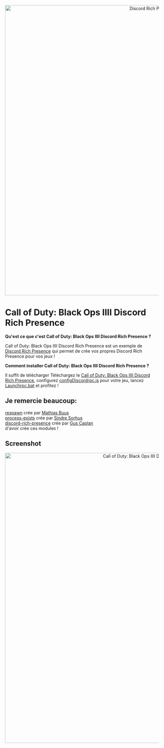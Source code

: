 <div align="center">
  <br/>
  <p>
    <a href="https://github.com/AlexAnimateMP4/Discord-Rich-Presence"><img src="https://i.imgur.com/hdxp3eb.png" width="950" alt="Discord Rich Presence" /></a>
  </p>
</div>

# Call of Duty: Black Ops IIII Discord Rich Presence
**Qu'est ce que c'est Call of Duty: Black Ops IIII Discord Rich Presence ?**

Call of Duty: Black Ops IIII Discord Rich Presence est un exemple de [Discord Rich Presence](https://github.com/AlexAnimateMP4/Discord-Rich-Presence) qui permet de crée vos propres Discord Rich Presence pour vos jeux !

**Comment installer Call of Duty: Black Ops IIII Discord Rich Presence ?**

Il suffit de télécharger Téléchargez le [Call of Duty: Black Ops IIII Discord Rich Presence](https://github.com/AlexAnimateMP4/Call-of-Duty-Black-Ops-IIII-Discord-Rich-Presence/archive/master.zip), configurez [configDiscordrpc.js](https://github.com/AlexAnimateMP4/Call-of-Duty-Black-Ops-IIII-Discord-Rich-Presence/blob/master/configDiscordrpc.js) pour votre jeu, lancez [Launchrpc.bat](https://github.com/AlexAnimateMP4/Call-of-Duty-Black-Ops-IIII-Discord-Rich-Presence/blob/master/Launchrpc.bat) et profitez !

## Je remercie beaucoup:
[respawn](https://www.npmjs.com/package/respawn) crée par [Mathias Buus](https://github.com/mafintosh)<br>
[process-exists](https://www.npmjs.com/package/process-exists) crée par [Sindre Sorhus](https://github.com/sindresorhus)<br>
[discord-rich-presence](https://www.npmjs.com/package/discord-rich-presence) crée par [Gus Caplan](https://github.com/devsnek)<br>
d'avoir crée ces modules !

## Screenshot
<div align="center">
<img src="https://i.imgur.com/jr6TkXG.png" width="950" alt="Call of Duty: Black Ops IIII Discord Rich Presence" />
</div>
